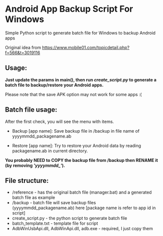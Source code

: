 # Android App Backup Script For Windows
Simple Python script to generate batch file for Windows to backup Android apps

Original idea from https://www.mobile01.com/topicdetail.php?f=566&t=3019116

## Usage: 
**Just update the params in main(), then run *create_script.py* to generate a batch file to backup/restore your Android apps.**

Please note that the save APK option may not work for some apps :(

## Batch file usage:
After the first check, you will see the menu with items.

* Backup [app name]: Save backup file in /backup in file name of yyyymmdd_packagename.ab

* Restore [app name]: Try to restore your Android data by reading packagename.ab in current directory.

**You probably NEED to COPY the backup file from /backup then RENAME it (by removing *'yyyymmdd_'*).**

## File structure:
- /reference - has the original batch file (manager.bat) and a generated batch file as example
- /backup - batch file will save backup files (yyyymmdd_packagename.ab) here [package name is refer to app id in script]
- create_script.py - the python script to generate batch file
- batch_template.txt - template file for script
- AdbWinUsbApi.dll, AdbWinApi.dll, adb.exe - required, I just copy them

